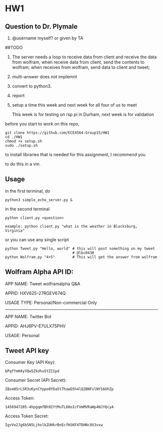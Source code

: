 # HW1

## Question to Dr. Plymale

1. @username myself? or given by TA

##TODO

1. The server needs a loop to receive data from client and receive the data from wolfram, when receive data from client, send the contents to wolfram; when receives from wolfram, send data to client and tweet;

2. multi-answer does not implemnt

3. convert to python3.

4. report

5. setup a time this week and next week for all four of us to meet

   This week is for testing on rsp pi in Durham, next week is for validation

before you start to work on this repo,

    git clone https://github.com/ECE4564-Group15/HW1
    cd ./HW1
    chmod +x setup.sh
    sudo ./setup.sh

to install libraries that is needed for this assignment, I recommend you 

to do this in a vm.

## Usage
    
in the first terminal, do
        
    python3 simple_echo_server.py &

in the second terminal

    python client.py <question>
    
    example: python client.py "what is the weather in Blacksburg, Virginia"

or you can use any single script

    python Tweet.py "Hello, world" # this will post something on my tweet
                                   # @lbc0430
    python Wolfram.py "4+5"        # This will get the answer from wolfram
    

## Wolfram Alpha API ID:
APP NAME: Tweet wolframalpha Q&A

APPID: HXV625-27RGEV674Q

USAGE TYPE: Personal/Non-commercial Only

---
APP NAME: Twitter Bot

APPID: AHJ6PV-E7ULX75PHV

USAGE: Personal


## Tweet API key
Consumer Key (API Key): 

    bPqfYmH4yYQw5ZkUhuSYZIIpd 
Consumer Secret (API Secret): 

    IBsm0SrLSR3uKynCYppo0YDa5tThawD5h4lQ2BNFvlNYS6UhZp

Access Token: 

    1456947205-4hpgqmfBh92YtMuTL60oIcFVmMVRaWp4NJYQcyA

Access Token Secret: 

    IgvVo2Jg6bSN5LjholkZUHkrBnEcfHSKF4TOHNc9X3vxw


